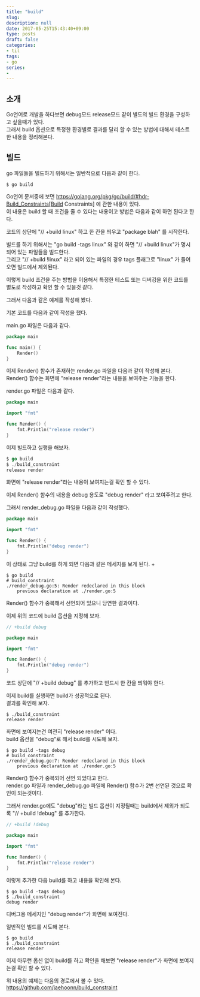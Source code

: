 ```yaml
---
title: "build"
slug: 
description: null
date: 2017-05-25T15:43:40+09:00
type: posts
draft: false 
categories:
- til
tags: 
- go
series:
-
---
```


소개
---
Go언어로 개발을 하다보면 debug모드 release모드 같이 별도의 빌드 환경을 구성하고 싶을때가 있다.  
그래서 build 옵션으로 특정한 환경별로 결과를 달리 할 수 있는 방법에 대해서 테스트한 내용을 정리해본다.

빌드
---
go 파일들을 빌드하기 위해서는 일반적으로 다음과 같이 한다.
```
$ go build
```

Go언어 문서중에 보면 https://golang.org/pkg/go/build/#hdr-Build_Constraints[Build Constraints] 에 관한 내용이 있다.  
이 내용은 build 할 때 조건을 줄 수 있다는 내용이고 방법은 다음과 같이 하면 된다고 한다.   

코드의 상단에 "// +build linux" 하고 한 칸을 띄우고 "package blah" 를 시작한다.  

빌드를 하기 위해서는 "go build -tags linux" 와 같이 하면 "// +build linux"가 명시되어 있는 파일들을 빌드한다.   
그리고 "// +build !linux" 라고 되어 있는 파일의 경우 tags 플래그로 "linux" 가 들어오면 빌드에서 제외된다.  

이렇게 build 조건을 주는 방법을 이용해서 특정한 테스트 또는 디버깅을 위한 코드를 별도로 작성하고 확인 할 수 있을것 같다.  

그래서 다음과 같은 예제를 작성해 봤다.  

기본 코드를 다음과 같이 작성을 했다.  

main.go 파일은 다음과 같다.

```go
package main

func main() {
    Render()
}
```

이제 Render() 함수가 존재하는 render.go 파일을 다음과 같이 작성해 본다.  
Render() 함수는 화면에 "release render"라는 내용을 보여주는 기능을 한다.  

render.go 파일은 다음과 같다.  

```go
package main

import "fmt"

func Render() {
    fmt.Println("release render")
}
```

이제 빌드하고 실행을 해보자.

```go
$ go build
$ ./build_constraint
release render
```

화면에 "release render"라는 내용이 보여지는걸 확인 할 수 있다.  

이제 Render() 함수의 내용을 debug 용도로 "debug render" 라고 보여주려고 한다.  

그래서 render_debug.go 파일을 다음과 같이 작성했다.  

```go
package main

import "fmt"

func Render() {
    fmt.Println("debug render")
}
```

이 상태로 그냥 build를 하게 되면 다음과 같은 메세지를 보게 된다. + 

```
$ go build
# build_constraint
./render_debug.go:5: Render redeclared in this block
	previous declaration at ./render.go:5
```

Render() 함수가 중복해서 선언되어 있으니 당연한 결과이다.  

이제 위의 코드에 build 옵션을 지정해 보자.  

```go
// +build debug

package main

import "fmt"

func Render() {
    fmt.Println("debug render")
}
```

코드 상단에 "// +build debug" 를 추가하고 반드시 한 칸을 띄워야 한다.  

이제 build를 실행하면 build가 성공적으로 된다.  
결과를 확인해 보자.

```
$ ./build_constraint
release render
```

화면에 보여지는건 여전히 "release render" 이다.  
build 옵션을 "debug"로 해서 build를 시도해 보자.

```
$ go build -tags debug
# build_constraint 
./render_debug.go:7: Render redeclared in this block
	previous declaration at ./render.go:5
```

Render() 함수가 중복되어 선언 되었다고 한다.  
render.go 파일과 render_debug.go 파일에 Render() 함수가 2번 선언된 것으로 확인이 되는것이다.  

그래서 render.go에도 "debug"라는 빌드 옵션이 지정될때는 build에서 제외가 되도록 "// +build !debug" 를 추가한다.  

```go
// +build !debug

package main

import "fmt"

func Render() {
    fmt.Println("release render")
}
```

이렇게 추가한 다음 build를 하고 내용을 확인해 본다.

```
$ go build -tags debug
$ ./build_constraint
debug render
```

디버그용 메세지인 "debug render"가 화면에 보여진다.  

일반적인 빌드를 시도해 본다.

```
$ go build
$ ./build_constraint
release render
```

이제 아무런 옵션 없이 build를 하고 확인을 해보면 "release render"가 화면에 보여지는걸 확인 할 수 있다.  

위 내용의 예제는 다음의 경로에서 볼 수 있다.  
https://github.com/jaehoonn/build_constraint
